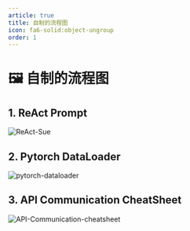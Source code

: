 ```yaml
---
article: true
title: 自制的流程图 
icon: fa6-solid:object-ungroup
order: 1
---
```


# 🖼️ 自制的流程图

## 1. ReAct Prompt

  ![ReAct-Sue](https://github.com/user-attachments/assets/0e221c68-7790-4a2b-87f4-0eb0f6ea966e)

## 2. Pytorch DataLoader

![pytorch-dataloader](https://github.com/user-attachments/assets/187c5703-f5c8-49a7-854d-72f138163664)

## 3. API Communication CheatSheet

![API-Communication-cheatsheet](https://github.com/user-attachments/assets/7d5523e9-7eae-4962-8b49-bf8df43cb660)
